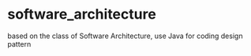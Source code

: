 # software_architecture
based on the class of Software Architecture, use Java for coding design pattern
